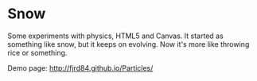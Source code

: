 # Snow

Some experiments with physics, HTML5 and Canvas. It started as something like snow, but it
keeps on evolving. Now it's more like throwing rice or something.

Demo page: http://fjrd84.github.io/Particles/
